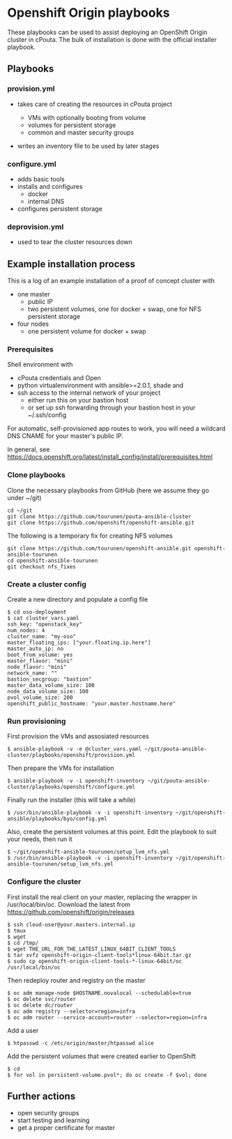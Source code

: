 # Openshift Origin playbooks

These playbooks can be used to assist deploying an OpenShift Origin cluster in cPouta. The bulk of installation
is done with the official installer playbook.

## Playbooks

### provision.yml

- takes care of creating the resources in cPouta project
    - VMs with optionally booting from volume
    - volumes for persistent storage
    - common and master security groups
    
- writes an inventory file to be used by later stages

### configure.yml

- adds basic tools
- installs and configures
    - docker
    - internal DNS
- configures persistent storage

### deprovision.yml

- used to tear the cluster resources down

## Example installation process

This is a log of an example installation of a proof of concept cluster with

- one master
    - public IP
    - two persistent volumes, one for docker + swap, one for NFS persistent storage
- four nodes
    - one persistent volume for docker + swap

### Prerequisites

Shell environment with
- cPouta credentials and Open
- python virtualenvironment with ansible>=2.0.1, shade and 
- ssh access to the internal network of your project
    - either run this on your bastion host
    - or set up ssh forwarding through your bastion host in your ~/.ssh/config 

For automatic, self-provisioned app routes to work, you will need a wildcard DNS CNAME for your master's public IP.
 
In general, see https://docs.openshift.org/latest/install_config/install/prerequisites.html


### Clone playbooks

Clone the necessary playbooks from GitHub (here we assume they go under ~/git)
    
    cd ~/git
    git clone https://github.com/tourunen/pouta-ansible-cluster
    git clone https://github.com/openshift/openshift-ansible.git
    
The following is a temporary fix for creating NFS volumes

    git clone https://github.com/tourunen/openshift-ansible.git openshift-ansible-tourunen
    cd openshift-ansible-tourunen
    git checkout nfs_fixes

### Create a cluster config

Create a new directory and populate a config file

    $ cd oso-deployment
    $ cat cluster_vars.yaml 
    ssh_key: "openstack_key"
    num_nodes: 4
    cluster_name: "my-oso"
    master_floating_ips: ["your.floating.ip.here"]
    master_auto_ip: no
    boot_from_volume: yes
    master_flavor: "mini"
    node_flavor: "mini"
    network_name: ""
    bastion_secgroup: "bastion"
    master_data_volume_size: 100
    node_data_volume_size: 100
    pvol_volume_size: 200
    openshift_public_hostname: "your.master.hostname.here"

### Run provisioning

First provision the VMs and assosiated resources

    $ ansible-playbook -v -e @cluster_vars.yaml ~/git/pouta-ansible-cluster/playbooks/openshift/provision.yml 

Then prepare the VMs for installation

    $ ansible-playbook -v -i openshift-inventory ~/git/pouta-ansible-cluster/playbooks/openshift/configure.yml
     
Finally run the installer (this will take a while)
     
    $ /usr/bin/ansible-playbook -v -i openshift-inventory ~/git/openshift-ansible/playbooks/byo/config.yml

Also, create the persistent volumes at this point. Edit the playbook to suit your needs, then run it

    $ ~/git/openshift-ansible-tourunen/setup_lvm_nfs.yml
    $ /usr/bin/ansible-playbook -v -i openshift-inventory ~/git/openshift-ansible-tourunen/setup_lvm_nfs.yml

### Configure the cluster

First install the real client on your master, replacing the wrapper in /usr/local/bin/oc. 
Download the latest from https://github.com/openshift/origin/releases 

    $ ssh cloud-user@your.masters.internal.ip
    $ tmux
    $ wget        
    $ cd /tmp/
    $ wget THE_URL_FOR_THE_LATEST_LINUX_64BIT_CLIENT_TOOLS
    $ tar xvfz openshift-origin-client-tools*linux-64bit.tar.gz 
    $ sudo cp openshift-origin-client-tools-*-linux-64bit/oc /usr/local/bin/oc


Then redeploy router and registry on the master

    $ oc adm manage-node $HOSTNAME.novalocal --schedulable=true
    $ oc delete svc/router
    $ oc delete dc/router
    $ oc adm registry --selector=region=infra
    $ oc adm router --service-account=router --selector=region=infra

Add a user
    
    $ htpasswd -c /etc/origin/master/htpasswd alice

Add the persistent volumes that were created earlier to OpenShift

    $ cd
    $ for vol in persistent-volume.pvol*; do oc create -f $vol; done

## Further actions

- open security groups
- start testing and learning
- get a proper certificate for master
